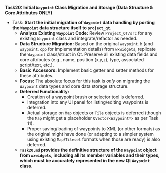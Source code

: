 **Task20: Initial `Waypoint` Class Migration and Storage (Data Structure & Core Attributes ONLY)**
- Task: **Start the initial migration of `Waypoint` data handling by porting the `Waypoint` data structure itself to `project_qt`.**
    - **Analyze Existing `Waypoint` Code:** Review `Project_QT/src` for any existing `Waypoint` class and integrate/refactor as needed.
    - **Data Structure Migration:** Based on the original `waypoint.h` (and `waypoint.cpp` for implementation details) from `wxwidgets`, replicate the `Waypoint` class/struct in Qt. Preserve all existing data fields and core attributes (e.g., name, position (x,y,z), type, associated script/text, etc.).
    - **Basic Accessors:** Implement basic getter and setter methods for these attributes.
    - **Focus:** The absolute focus for this task is *only* on migrating the `Waypoint` data types and core data storage structure.
    - **Deferred Functionality:**
        -   Creation of a waypoint brush or selector tool is deferred.
        -   Integration into any UI panel for listing/editing waypoints is deferred.
        -   Actual storage on `Map` objects or `Tile` objects is deferred (though the `Map` might get a placeholder `QVector<Waypoint*>` as per Task 11).
        -   Proper saving/loading of waypoints to XML (or other formats) as the original might have done (or adapting to a simpler system using existing `Map`/`Tileset` formats when those are ready) is also deferred.
    - **`Task20.md` provides the definitive structure of the `Waypoint` object from `wxwidgets`, including all its member variables and their types, which must be accurately represented in the new Qt `Waypoint` class.**
